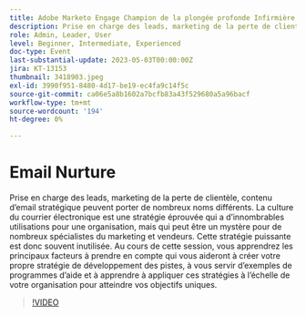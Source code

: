 ```yaml
---
title: Adobe Marketo Engage Champion de la plongée profonde Infirmière par email
description: Prise en charge des leads, marketing de la perte de clientèle, contenu d’email stratégique peuvent porter de nombreux noms différents. La culture du courrier électronique est une stratégie éprouvée qui a d’innombrables utilisations pour une organisation, mais qui peut être un mystère pour de nombreux spécialistes du marketing et vendeurs. Cette stratégie puissante est donc souvent inutilisée. Au cours de cette session, vous apprendrez les principaux facteurs à prendre en compte qui vous aideront à créer votre propre stratégie de développement des pistes, à vous servir d’exemples de programmes d’aide et à apprendre à appliquer ces stratégies à l’échelle de votre organisation pour atteindre vos objectifs uniques.
role: Admin, Leader, User
level: Beginner, Intermediate, Experienced
doc-type: Event
last-substantial-update: 2023-05-03T00:00:00Z
jira: KT-13153
thumbnail: 3418903.jpeg
exl-id: 3990f951-8480-4d17-be19-ec4fa9c14f5c
source-git-commit: ca06e5a8b1602a7bcfb83a43f529680a5a96bacf
workflow-type: tm+mt
source-wordcount: '194'
ht-degree: 0%

---
```


# Email Nurture

Prise en charge des leads, marketing de la perte de clientèle, contenu d’email stratégique peuvent porter de nombreux noms différents. La culture du courrier électronique est une stratégie éprouvée qui a d’innombrables utilisations pour une organisation, mais qui peut être un mystère pour de nombreux spécialistes du marketing et vendeurs. Cette stratégie puissante est donc souvent inutilisée. Au cours de cette session, vous apprendrez les principaux facteurs à prendre en compte qui vous aideront à créer votre propre stratégie de développement des pistes, à vous servir d’exemples de programmes d’aide et à apprendre à appliquer ces stratégies à l’échelle de votre organisation pour atteindre vos objectifs uniques.

>[!VIDEO](https://video.tv.adobe.com/v/3418903/?learn=on)
